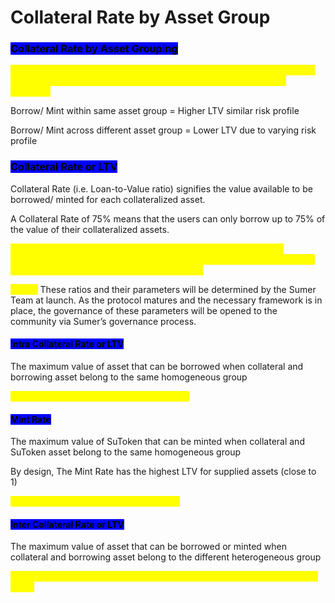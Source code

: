 # Collateral Rate by Asset Group

### <mark style="background-color:blue;">Collateral Rate by Asset Grouping</mark>&#x20;

<mark style="color:yellow;">Sumer determines the ability to borrow assets or mint SuTokens based on the group of asset (homogeneous and heterogeneous) supplied as collateral.</mark>

Borrow/ Mint within same asset group = Higher LTV similar risk profile

Borrow/ Mint across different asset group = Lower LTV due to varying risk profile

### <mark style="background-color:blue;">Collateral Rate or LTV</mark>

Collateral Rate (i.e. Loan-to-Value ratio) signifies the value available to be borrowed/ minted for each collateralized asset.&#x20;

A Collateral Rate  of 75% means that the users can only borrow up to 75% of the value of their collateralized assets.&#x20;

<mark style="color:yellow;">The Collateral Rate for each asset is set based on several inherent characteristics of the asset, such as availability in the reserve, normalized volatility and the asset’s liquidity in the market.</mark>&#x20;

_<mark style="color:yellow;">**NOTE:**</mark>_ These ratios and their parameters will be determined by the Sumer Team at launch. As the protocol matures and the necessary framework is in place, the governance of these parameters will be opened to the community via Sumer’s governance process.

#### <mark style="background-color:blue;">Intra Collateral Rate or LTV</mark>

The maximum value of asset that can be borrowed when collateral and borrowing asset belong to the same homogeneous group

<mark style="color:yellow;">For e.g. Borrowing ETH by supplying stETH</mark>

#### <mark style="background-color:blue;">Mint Rate</mark>

The maximum value of SuToken that can be minted when collateral and SuToken asset belong to the same homogeneous group

By design, The Mint Rate has the highest LTV for supplied assets (close to 1)

<mark style="color:yellow;">For e.g. Minting  suETH by supplying ETH</mark>

#### <mark style="background-color:blue;">Inter Collateral Rate or LTV</mark>

The maximum value of asset that can be borrowed or minted when collateral and borrowing asset belong to the different heterogeneous group

<mark style="color:yellow;">For e.g. Borrowing ETH by supplying USDC or Minting suETH by supplying USDT</mark>&#x20;
